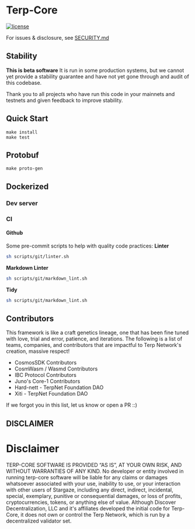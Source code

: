 
# Terp-Core

[![license](https://img.shields.io/github/license/terpnetwork/terp-core.svg)](https://github.com/terpnetwork/terp-core/blob/main/LICENSE)

For issues & disclosure, see [SECURITY.md](SECURITY.md)

## Stability

**This is beta software** It is run in some production systems, but we cannot yet provide a stability guarantee
and have not yet gone through and audit of this codebase.

Thank you to all projects who have run this code in your mainnets and testnets and
given feedback to improve stability.

## Quick Start

```
make install
make test
```

## Protobuf

```
make proto-gen
```

## Dockerized

### Dev server

### CI

#### Github

Some pre-commit scripts to help with quality code practices:
**Linter**

```sh
sh scripts/git/linter.sh
```

**Markdown Linter**

```sh
sh scripts/git/markdown_lint.sh

```

**Tidy**

```sh
sh scripts/git/markdown_lint.sh

```

## Contributors

This framework is like a craft genetics lineage, one that has been fine tuned with love, trial and error, patience, and iterations. The following is a list of teams, companies, and contributors that are impactful to Terp Network's creation, massive respect!

- CosmosSDK Contributors
- CosmWasm / Wasmd Contributors
- IBC Protocol Contributors
- Juno's Core-1 Contributors  
- Hard-nett - TerpNet Foundation DAO
- Xiti - TerpNet Foundation DAO

If we forgot you in this list, let us know or open a PR ::)

## DISCLAIMER

# Disclaimer

TERP-CORE SOFTWARE IS PROVIDED “AS IS”, AT YOUR OWN RISK, AND WITHOUT WARRANTIES OF ANY KIND. No developer or entity involved in running terp-core software will be liable for any claims or damages whatsoever associated with your use, inability to use, or your interaction with other users of Stargaze, including any direct, indirect, incidental, special, exemplary, punitive or consequential damages, or loss of profits, cryptocurrencies, tokens, or anything else of value. Although Discover Decentralization, LLC and it's affiliates developed the initial code for Terp-Core, it does not own or control the Terp Network, which is run by a decentralized validator set.
